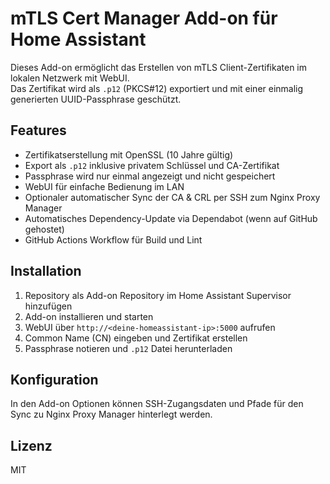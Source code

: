 # mTLS Cert Manager Add-on für Home Assistant

Dieses Add-on ermöglicht das Erstellen von mTLS Client-Zertifikaten im lokalen Netzwerk mit WebUI.  
Das Zertifikat wird als `.p12` (PKCS#12) exportiert und mit einer einmalig generierten UUID-Passphrase geschützt.  

## Features
- Zertifikatserstellung mit OpenSSL (10 Jahre gültig)  
- Export als `.p12` inklusive privatem Schlüssel und CA-Zertifikat  
- Passphrase wird nur einmal angezeigt und nicht gespeichert  
- WebUI für einfache Bedienung im LAN  
- Optionaler automatischer Sync der CA & CRL per SSH zum Nginx Proxy Manager  
- Automatisches Dependency-Update via Dependabot (wenn auf GitHub gehostet)  
- GitHub Actions Workflow für Build und Lint

## Installation

1. Repository als Add-on Repository im Home Assistant Supervisor hinzufügen  
2. Add-on installieren und starten  
3. WebUI über `http://<deine-homeassistant-ip>:5000` aufrufen  
4. Common Name (CN) eingeben und Zertifikat erstellen  
5. Passphrase notieren und `.p12` Datei herunterladen

## Konfiguration

In den Add-on Optionen können SSH-Zugangsdaten und Pfade für den Sync zu Nginx Proxy Manager hinterlegt werden.  

## Lizenz

MIT

